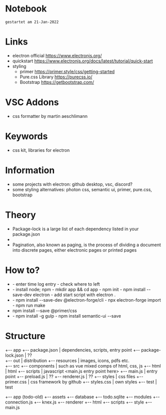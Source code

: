 # Notebook
`gestartet am 21-Jan-2022`  

# Links
- electron official
    https://www.electronjs.org/
- quickstart
    https://www.electronjs.org/docs/latest/tutorial/quick-start
- styling
    - primer
        https://primer.style/css/getting-started
    - Pure.css Library
        https://purecss.io/
    - Bootstrap
        https://getbootstrap.com/

# VSC Addons
- css formatter by martin aeschlimann

# Keywords
- css kit, libraries for electron

# Information
- some projects with electron: github desktop, vsc, discord?
- some styling alternatives: photon css, semantic ui, primer, pure.css, bootstrap

# Theory
- <what is package-lock.json>
    Package-lock is a large list of each dependency listed in your package.json

- <what is renderer>

- <what is pagination>
    Pagination, also known as paging, is the process of dividing a document into discrete pages, either electronic pages or printed pages

# How to?
- <start to work>
    - enter time log entry
    - check where to left

- <getting started>
    - install node; npm
    - mkdir app && cd app
    - npm init
    - npm install --save-dev electron
    - add start script with electron . 

- <packaging and dist through electron forge>
    - npm install --save-dev @electron-forge/cli
    - npx electron-forge import
    - npm run make

- <install and use primer>
    npm install --save @primer/css

- <install semantic ui>
    - npm install -g gulp
    - npm install semantic-ui --save

# Structure
+-- app
    +-- package.json                | dependencies, scripts, entry point
    +-- package-lock.json           | ??            
    +-- out                         | distribution
    +-- resources                   | images, icons, pdfs etc.      
    +-- src
        +-- components              | such as vue mixed comps of html, css, js
        +-- html                    | html
        +-- scripts                 | javascript <main.js entry point here>
            +-- main.js                 | entry point
            +-- preload.js              | ??
            +-- renderer.js             | ??
        +-- styles                  | css files
            +-- primer.css              | css framework by github
            +-- styles.css              | own styles
    +-- test                        | test

+-- app (todo-old)
    +-- assets
    +-- database
        +-- todo.sqlite
    +-- modules
        +-- connection.js
        +-- knex.js
    +-- renderer
        +-- html
        +-- scripts
        +-- style
    +-- main.js